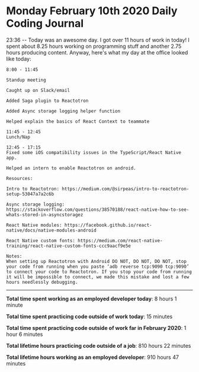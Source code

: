 # Monday February 10th 2020 Daily Coding Journal

23:36 -- Today was an awesome day. I got over 11 hours of work in today! I spent about 8.25 hours working on programming stuff and another 2.75 hours producing content. Anyway, here's what my day at the office looked like today:
```
8:00 - 11:45

Standup meeting

Caught up on Slack/email

Added Saga plugin to Reactotron

Added Async storage logging helper function

Helped explain the basics of React Context to teammate

11:45 - 12:45
Lunch/Nap

12:45 - 17:15
Fixed some iOS compatibility issues in the TypeScript/React Native app.

Helped an intern to enable Reactotron on android.

Resources:

Intro to Reactotron: https://medium.com/@sirpeas/intro-to-reactotron-setup-53047a7a2c6b

Async storage logging: https://stackoverflow.com/questions/38570188/react-native-how-to-see-whats-stored-in-asyncstoragez

React Native modules: https://facebook.github.io/react-native/docs/native-modules-android

React Native custom fonts: https://medium.com/react-native-training/react-native-custom-fonts-ccc9aacf9e5e

Notes:
When setting up Reactotron with Android DO NOT, DO NOT, DO NOT, stop your code from running when you paste ‘adb reverse tcp:9090 tcp:9090’ to connect your code to Reactotron. If you stop your code from running it will be impossible to connect, we made this mistake and lost a few hours needlessly debugging.
```
___
**Total time spent working as an employed developer today**: 8 hours 1 minute

**Total time spent practicing code outside of work today**: 15 minutes

**Total time spent practicing code outside of work far in February 2020**: 1 hour 6 minutes

**Total lifetime hours practicing code outside of a job**: 810 hours 22 minutes

**Total lifetime hours working as an employed developer**: 910 hours 47 minutes
